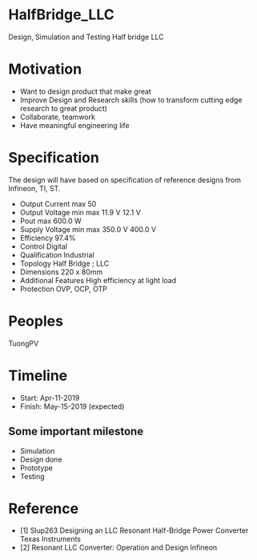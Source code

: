 # HalfBridge_LLC
Design, Simulation and Testing Half bridge LLC

# Motivation 
* Want to design product that make great
* Improve Design and Research skills (how to transform cutting edge research to great product)
* Collaborate, teamwork
* Have meaningful engineering life


# Specification
The design will have based on specification of reference designs from Infineon, TI, ST.

* Output Current   max	50
* Output Voltage   min  max	11.9 V   12.1 V
* Pout   max	600.0 W
* Supply Voltage   min  max	350.0 V   400.0 V
* Efficiency	97.4%
* Control	Digital
* Qualification	Industrial
* Topology	Half Bridge ; LLC
* Dimensions	220 x 80mm
* Additional Features	High efficiency at light load
* Protection	OVP, OCP, OTP


# Peoples
TuongPV

# Timeline 
-	Start: Apr-11-2019
-	Finish: May-15-2019 (expected)

## Some important milestone
* Simulation
* Design done
* Prototype
* Testing

# Reference
* [1] Slup263 Designing an LLC Resonant Half-Bridge Power Converter Texas Instruments
* [2] Resonant LLC Converter: Operation and Design Infineon
